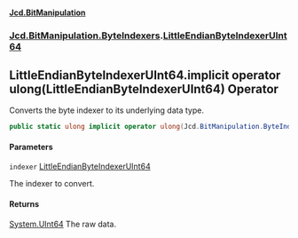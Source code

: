 #### [Jcd.BitManipulation](index.md 'index')
### [Jcd.BitManipulation.ByteIndexers](Jcd.BitManipulation.ByteIndexers.md 'Jcd.BitManipulation.ByteIndexers').[LittleEndianByteIndexerUInt64](Jcd.BitManipulation.ByteIndexers.LittleEndianByteIndexerUInt64.md 'Jcd.BitManipulation.ByteIndexers.LittleEndianByteIndexerUInt64')

## LittleEndianByteIndexerUInt64.implicit operator ulong(LittleEndianByteIndexerUInt64) Operator

Converts the byte indexer to its underlying data type.

```csharp
public static ulong implicit operator ulong(Jcd.BitManipulation.ByteIndexers.LittleEndianByteIndexerUInt64 indexer);
```
#### Parameters

<a name='Jcd.BitManipulation.ByteIndexers.LittleEndianByteIndexerUInt64.op_Implicitulong(Jcd.BitManipulation.ByteIndexers.LittleEndianByteIndexerUInt64).indexer'></a>

`indexer` [LittleEndianByteIndexerUInt64](Jcd.BitManipulation.ByteIndexers.LittleEndianByteIndexerUInt64.md 'Jcd.BitManipulation.ByteIndexers.LittleEndianByteIndexerUInt64')

The indexer to convert.

#### Returns
[System.UInt64](https://docs.microsoft.com/en-us/dotnet/api/System.UInt64 'System.UInt64')
The raw data.